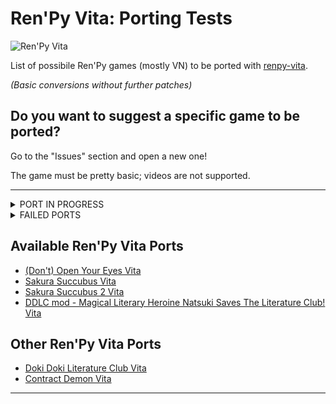 # Ren'Py Vita: Porting Tests


![Ren'Py Vita](https://i.ibb.co/MB8wvG6/Tk-L6-PRey-H926q-Ph9utlp-Nv6-HUihn-I6-X0-RUh-Gnlg-sc.webp)

List of possibile Ren'Py games (mostly VN) to be ported with [renpy-vita](https://github.com/SonicMastr/renpy-vita).

_(Basic conversions without further patches)_

## Do you want to suggest a specific game to be ported? 
Go to the "Issues" section and open a new one! 

The game must be pretty basic; videos are not supported.

---

<details><summary>PORT IN PROGRESS</summary>
<p>

#### WORKING ON:
      - Sakura Succubus III
      - Sakura Succubus IV
      - Hike Back
  
 #### FUTURE TESTS:
      - Sakura Sadist
      - Maid Mansion
      - Katawa Shoujo
      - Coming Out on Top
      - Harvest December: Reharvested
      - Higurashi Matsuri
      - Fall of drop-Sound into prison
      - Fatal Twelve
      - Coffee Talk!

</p>
</details>

<details><summary>FAILED PORTS</summary>
<p>

      
 #### UNAVOIDABLE REN'PY ERROR DURING GAME SESSION:
      - Sakura Dungeon (during 1st fight)
      - Milk Outside a Bag of Milk Outside a Bag of Milk (during the Opening cutscenes and when starting the main game)

  
 #### DOESN'T BOOT:
      - Toketsu
      - Analogue - A Hate Story
      - Strike The Light
      - Hate Plus
      - Long Live the Queen
      - Over The Hills And Far Away
</p>
</details>

## Available Ren'Py Vita Ports
- [(Don't) Open Your Eyes Vita](https://github.com/SilverCrow2323/Don-t-OpenYourVita)
- [Sakura Succubus Vita](https://github.com/SilverCrow2323/Sakura-Succubus-Vita)
- [Sakura Succubus 2 Vita](https://github.com/SilverCrow2323/Sakura-Succubus-2-Vita)
- [DDLC mod - Magical Literary Heroine Natsuki Saves The Literature Club! Vita](https://github.com/SilverCrow2323/Magical-Literary-Heroine-Natsuki-Saves-The-Literature-Club-Vita)

## Other Ren'Py Vita Ports
- [Doki Doki Literature Club Vita](https://github.com/SonicMastr/Doki-Doki-Literature-Club-Vita)<br>
- [Contract Demon Vita](https://github.com/SonicMastr/Contract-Demon-Vita)

---


